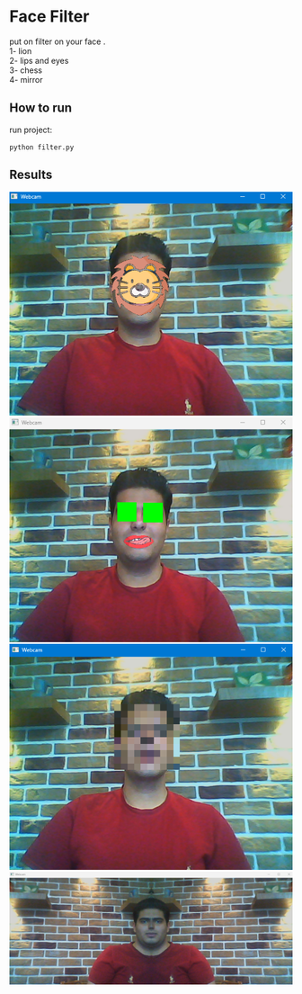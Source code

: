 # Face Filter
put on filter on your face . \
1- lion \
2- lips and eyes \
3- chess \
4- mirror 
## How to run 
run project:
```
python filter.py 
```
## Results
![Output 1](out1.png)
![Output 2](out2.png)
![Output 3](out3.png)
![Output 4](out4.png)
